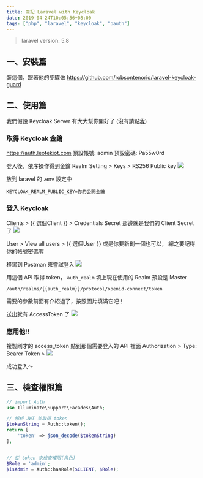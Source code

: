 ```yaml
---
title: 筆記 Laravel with Keycloak
date: 2019-04-24T10:05:56+08:00
tags: ["php", "laravel", "keycloak", "oauth"]
---
```


> laravel version: 5.8


## 一、安裝篇
裝這個，跟著他的步驟做
https://github.com/robsontenorio/laravel-keycloak-guard


## 二、使用篇
我們假設 Keycloak Server 有大大幫你開好了 (沒有請點[我](https://github.com/jboss-dockerfiles/keycloak/blob/master/docker-compose-examples/keycloak-mysql.yml))

### 取得 Keycloak 金鑰
https://auth.leotekiot.com
預設帳號: admin
預設密碼: Pa55w0rd

登入後，依序操作得到金鑰
Realm Setting > Keys > RS256 Public key
![](https://i.imgur.com/LvkG6ZO.png)

放到 laravel 的 .env 設定中
```env
KEYCLOAK_REALM_PUBLIC_KEY=你的公開金鑰
```

### 登入 Keycloak
Clients > {{ 選個Client }} > Credentials
Secret 那邊就是我們的 Client Secret 了
![](https://i.imgur.com/UohvEBJ.png)

User > View all users > {{ 選個User }} 
或是你要新創一個也可以，
總之要記得你的帳號密碼喔


移駕到 Postman 來嘗試登入
![](https://i.imgur.com/kPJJMGI.png)

用這個 API 取得 token，
`auth_realm` 填上現在使用的 Realm 預設是 Master
```
/auth/realms/{{auth_realm}}/protocol/openid-connect/token
```
需要的參數前面有介紹過了，按照圖片填滿它吧！

送出就有 AccessToken 了
![](https://i.imgur.com/8WzsWqV.png)


### 應用他!!
複製剛才的 access_token 貼到那個需要登入的 API 裡面
Authorization > Type: Bearer Token > 
![](https://i.imgur.com/1l4CLX5.png)

成功登入～


## 三、檢查權限篇
```php
// import Auth
use Illuminate\Support\Facades\Auth;

// 解析 JWT 並取得 token
$tokenString = Auth::token();
return [
    'token' => json_decode($tokenString)
];


// 從 token 來檢查權限(角色)
$Role = 'admin';
$isAdmin = Auth::hasRole($CLIENT, $Role);

```


